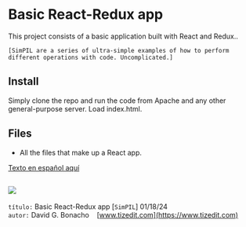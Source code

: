 
# Basic React-Redux app
This project consists of a basic application built with React and Redux..

`[SimPIL are a series of ultra-simple examples of how to perform different operations with code. Uncomplicated.]`

## Install
Simply clone the repo and run the code from Apache and any other general-purpose server. Load index.html. 



## Files
- All the files that make up a React app. 


[Texto en español aquí](README_ES.MD)

![](img/logo.svg)
---
`título:` Basic React-Redux app [`SimPIL`] 01/18/24\
`autor:` David G. Bonacho &nbsp;&nbsp;  [www.tizedit.com](https://www.tizedit.com)


